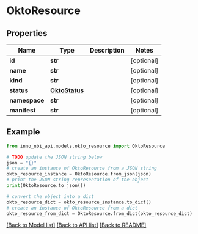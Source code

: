 # OktoResource


## Properties

Name | Type | Description | Notes
------------ | ------------- | ------------- | -------------
**id** | **str** |  | [optional] 
**name** | **str** |  | [optional] 
**kind** | **str** |  | [optional] 
**status** | [**OktoStatus**](OktoStatus.md) |  | [optional] 
**namespace** | **str** |  | [optional] 
**manifest** | **str** |  | [optional] 

## Example

```python
from inno_nbi_api.models.okto_resource import OktoResource

# TODO update the JSON string below
json = "{}"
# create an instance of OktoResource from a JSON string
okto_resource_instance = OktoResource.from_json(json)
# print the JSON string representation of the object
print(OktoResource.to_json())

# convert the object into a dict
okto_resource_dict = okto_resource_instance.to_dict()
# create an instance of OktoResource from a dict
okto_resource_from_dict = OktoResource.from_dict(okto_resource_dict)
```
[[Back to Model list]](../README.md#documentation-for-models) [[Back to API list]](../README.md#documentation-for-api-endpoints) [[Back to README]](../README.md)


